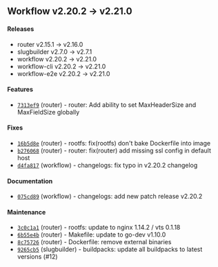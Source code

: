 ## Workflow v2.20.2 -> v2.21.0

#### Releases

- router v2.15.1 -> v2.16.0
- slugbuilder v2.7.0 -> v2.7.1
- workflow v2.20.2 -> v2.21.0
- workflow-cli v2.20.2 -> v2.21.0
- workflow-e2e v2.20.2 -> v2.21.0

#### Features

- [`7313ef9`](https://github.com/teamhephy/router/commit/7313ef9915c22d7038cfcb5091502e3047dc8093) (router) - router: Add ability to set MaxHeaderSize and MaxFieldSize globally

#### Fixes

- [`16b5d8e`](https://github.com/teamhephy/router/commit/16b5d8e06d6aaecaad3ecd323dc4569db4407445) (router) - rootfs: fix(rootfs) don't bake Dockerfile into image
- [`b276068`](https://github.com/teamhephy/router/commit/b276068d293bfe5007d1f0b51b2012416e847f13) (router) - router: fix(router) add missing ssl config in default host
- [`d4fa817`](https://github.com/teamhephy/workflow/commit/d4fa817f3773a7e9fedf9c5386ab1ca5724bf48a) (workflow) - changelogs: fix typo in v2.20.2 changelog

#### Documentation

- [`075cd89`](https://github.com/teamhephy/workflow/commit/075cd898f1a08f6776e05767c0fc936574a5e33d) (workflow) - changelogs: add new patch release v2.20.2

#### Maintenance

- [`3c0c1a1`](https://github.com/teamhephy/router/commit/3c0c1a157527b4270295139cd82970f1f0558502) (router) - rootfs: update to nginx 1.14.2 / vts 0.1.18
- [`6b55e4b`](https://github.com/teamhephy/router/commit/6b55e4bf24a5ccbb871cc9a1fa4750cdbe3b338f) (router) - Makefile: update to go-dev v1.10.0
- [`8c75726`](https://github.com/teamhephy/router/commit/8c757267124470aafdf55f2a591be0d802185bb2) (router) - Dockerfile: remove external binaries
- [`9265cb5`](https://github.com/teamhephy/slugbuilder/commit/9265cb58e9cfd8f21af8e54f01ced6cb54801bdc) (slugbuilder) - buildpacks: update all buildpacks to latest versions (#12)
